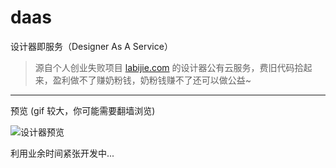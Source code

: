 # daas
设计器即服务（Designer As A Service）

> 源自个人创业失败项目 [labijie.com](https://labijie.com "蜡笔街") 的设计器公有云服务，费旧代码拾起来，盈利做不了赚奶粉钱，奶粉钱赚不了还可以做公益~

-----

预览 (gif 较大，你可能需要翻墙浏览)

![设计器预览](https://github.com/endink/daas/raw/main/designer.gif)


利用业余时间紧张开发中...


